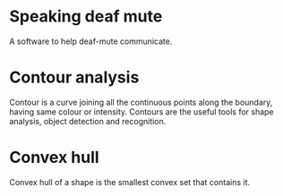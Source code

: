 # Speaking deaf mute
A software to help deaf-mute communicate.
# Contour analysis
Contour is a curve joining all the continuous points along the boundary, having same colour or intensity. Contours are the useful tools for shape analysis, object detection and recognition. 
# Convex hull
Convex hull of a shape is the smallest convex set that contains it. 
